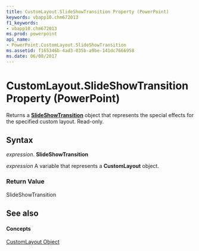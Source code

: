 ```yaml
---
title: CustomLayout.SlideShowTransition Property (PowerPoint)
keywords: vbapp10.chm672013
f1_keywords:
- vbapp10.chm672013
ms.prod: powerpoint
api_name:
- PowerPoint.CustomLayout.SlideShowTransition
ms.assetid: f165346b-4ad3-035b-a9be-141dc7666958
ms.date: 06/08/2017
---
```



# CustomLayout.SlideShowTransition Property (PowerPoint)

Returns a **[SlideShowTransition](slideshowtransition-object-powerpoint.md)** object that represents the special effects for the specified custom layout. Read-only.


## Syntax

 _expression_. **SlideShowTransition**

 _expression_ A variable that represents a **CustomLayout** object.


### Return Value

SlideShowTransition


## See also


#### Concepts


[CustomLayout Object](customlayout-object-powerpoint.md)


